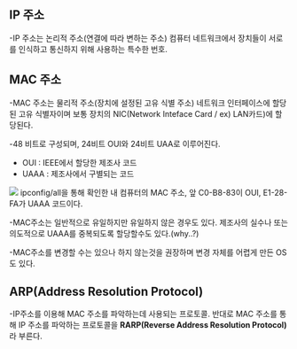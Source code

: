 ## IP 주소

-IP 주소는 논리적 주소(연결에 따라 변하는 주소) 컴퓨터 네트워크에서 장치들이 서로를 인식하고 통신하지 위해 사용하는 특수한 번호.

## MAC 주소

-MAC 주소는 물리적 주소(장치에 설정된 고유 식별 주소) 네트워크 인터페이스에 할당된 고유 식별자이며 보통 장치의 NIC(Network Inteface Card / ex) LAN카드)에 할당된다.

-48 비트로 구성되며, 24비트 OUI와 24비트 UAA로 이루어진다.

- OUI : IEEE에서 할당한 제조사 코드
- UAAA : 제조사에서 구별되는 코드

![](https://charm-ocelot-88c.notion.site/image/https%3A%2F%2Fs3-us-west-2.amazonaws.com%2Fsecure.notion-static.com%2F3df1398e-ae8b-4546-8ad7-6d0d7d338c28%2FUntitled.png?table=block&amp;id=848edabb-eba8-4508-aafd-9deb38573e98&amp;spaceId=57052b57-d9fa-41a5-9c4b-f202a3ecf77b&amp;width=1920&amp;userId=&amp;cache=v2)
ipconfig/all을 통해 확인한 내 컴퓨터의 MAC 주소, 앞 C0-B8-83이 OUI, E1-28-FA가 UAAA 코드이다.

-MAC주소는 일반적으로 유일하지만 유일하지 않은 경우도 있다. 제조사의 실수나 또는 의도적으로 UAAA를 중복되도록 할당할수도 있다.(why..?)

-MAC주소를 변경할 수는 있으나 하지 않는것을 권장하며 변경 자체를 어렵게 만든 OS도 있다.

## ARP(Address Resolution Protocol)

-IP주소를 이용해 MAC 주소를 파악하는데 사용되는 프로토콜. 반대로 MAC 주소를 통해 IP 주소를 파악하는 프로토콜을 **RARP(Reverse Address Resolution Protocol)** 라 부른다.